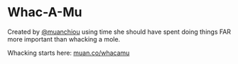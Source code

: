 Whac-A-Mu
=========

Created by [@muanchiou](http://twitter.com/muanchiou) using time she should have spent doing things FAR more important than whacking a mole.

Whacking starts here: [muan.co/whacamu](http://muan.co/whacamu)
